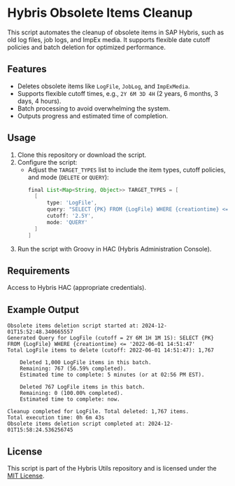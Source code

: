 # Hybris Obsolete Items Cleanup

This script automates the cleanup of obsolete items in SAP Hybris, such as old log files, job logs, and ImpEx media. It supports flexible date cutoff policies and batch deletion for optimized performance.

## Features
- Deletes obsolete items like `LogFile`, `JobLog`, and `ImpExMedia`.
- Supports flexible cutoff times, e.g., `2Y 6M 3D 4H` (2 years, 6 months, 3 days, 4 hours).
- Batch processing to avoid overwhelming the system.
- Outputs progress and estimated time of completion.

## Usage

1. Clone this repository or download the script.
2. Configure the script:
   - Adjust the `TARGET_TYPES` list to include the item types, cutoff policies, and mode (`DELETE` or `QUERY`):
     ```groovy
     final List<Map<String, Object>> TARGET_TYPES = [
       [
           type: 'LogFile',
           query: "SELECT {PK} FROM {LogFile} WHERE {creationtime} <= '__CUTOFF_DATE__'",
           cutoff: '2.5Y',
           mode: 'QUERY'
       ]
     ]
3. Run the script with Groovy in HAC (Hybris Administration Console).

## Requirements

Access to Hybris HAC (appropriate credentials).

## Example Output

```
Obsolete items deletion script started at: 2024-12-01T15:52:48.340665557
Generated Query for LogFile (cutoff = 2Y 6M 1H 1M 1S): SELECT {PK} FROM {LogFile} WHERE {creationtime} <= '2022-06-01 14:51:47'
Total LogFile items to delete (cutoff: 2022-06-01 14:51:47): 1,767

    Deleted 1,000 LogFile items in this batch. 
    Remaining: 767 (56.59% completed). 
    Estimated time to complete: 5 minutes (or at 02:56 PM EST).

    Deleted 767 LogFile items in this batch. 
    Remaining: 0 (100.00% completed). 
    Estimated time to complete: now.

Cleanup completed for LogFile. Total deleted: 1,767 items.
Total execution time: 0h 6m 43s
Obsolete items deletion script completed at: 2024-12-01T15:58:24.536256745
```

## License

This script is part of the Hybris Utils repository and is licensed under the [MIT License](../LICENSE).
